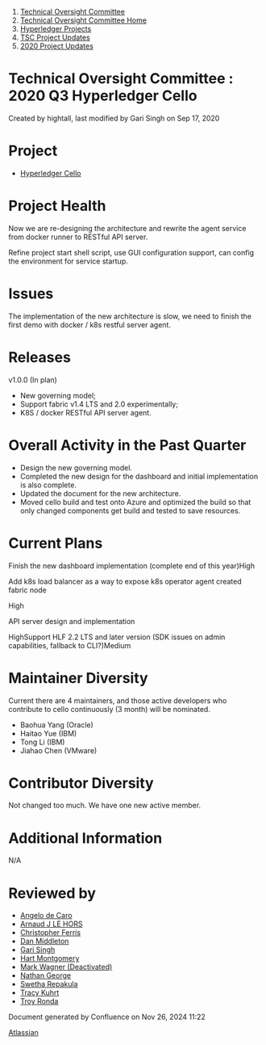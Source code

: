 1. [Technical Oversight Committee](index.html)
2. [Technical Oversight Committee Home](Technical-Oversight-Committee-Home_21430274.html)
3. [Hyperledger Projects](Hyperledger-Projects_21447704.html)
4. [TSC Project Updates](TSC-Project-Updates_21430854.html)
5. [2020 Project Updates](2020-Project-Updates_21450093.html)

# Technical Oversight Committee : 2020 Q3 Hyperledger Cello

Created by hightall, last modified by Gari Singh on Sep 17, 2020

# Project

- [Hyperledger Cello](https://github.com/hyperledger/cello)

# Project Health

Now we are re-designing the architecture and rewrite the agent service from docker runner to RESTful API server.

Refine project start shell script, use GUI configuration support, can config the environment for service startup.

# Issues

The implementation of the new architecture is slow, we need to finish the first demo with docker / k8s restful server agent.

# Releases

v1.0.0 (In plan)

- New governing model;
- Support fabric v1.4 LTS and 2.0 experimentally;
- K8S / docker RESTful API server agent.

# Overall Activity in the Past Quarter

- Design the new governing model.
- Completed the new design for the dashboard and initial implementation is also complete.
- Updated the document for the new architecture.
- Moved cello build and test onto Azure and optimized the build so that only changed components get build and tested to save resources.

# Current Plans

Finish the new dashboard implementation (complete end of this year)High

Add k8s load balancer as a way to expose k8s operator agent created fabric node

High

API server design and implementation

HighSupport HLF 2.2 LTS and later version (SDK issues on admin capabilities, fallback to CLI?)Medium

# Maintainer Diversity

Current there are 4 maintainers, and those active developers who contribute to cello continuously (3 month) will be nominated.

- Baohua Yang (Oracle)
- Haitao Yue (IBM)
- Tong Li (IBM)
- Jiahao Chen (VMware)

# Contributor Diversity

Not changed too much. We have one new active member.

# Additional Information

N/A

# Reviewed by

- [Angelo de Caro](https://lf-hyperledger.atlassian.net/wiki/people/70121:d6b0f0e4-825f-4f16-88e1-4d14e95f2f10?ref=confluence)
- [Arnaud J LE HORS](https://lf-hyperledger.atlassian.net/wiki/people/70121:0e75e3b8-500a-4067-9f7e-ed46e91bcb9d?ref=confluence)
- [Christopher Ferris](https://lf-hyperledger.atlassian.net/wiki/people/5abb903a8724022aa9070581?ref=confluence)
- [Dan Middleton](https://lf-hyperledger.atlassian.net/wiki/people/712020:2979764a-3998-4ef1-8810-60b799067924?ref=confluence)
- [Gari Singh](https://lf-hyperledger.atlassian.net/wiki/people/557058:51429e31-90f4-4684-b7cd-9a4fe15ff188?ref=confluence)
- [Hart Montgomery](https://lf-hyperledger.atlassian.net/wiki/people/712020:86f447c0-86dc-43b3-ac03-6a31923bbb84?ref=confluence)
- [Mark Wagner (Deactivated)](https://lf-hyperledger.atlassian.net/wiki/people/70121:81b88945-c9ef-40fe-9224-207bdb280922?ref=confluence)
- [Nathan George](https://lf-hyperledger.atlassian.net/wiki/people/712020:3e7556ab-cdb8-47f5-8b68-12a3378021fd?ref=confluence)
- [Swetha Repakula](https://lf-hyperledger.atlassian.net/wiki/people/712020:503b5691-8e92-4d2d-83d3-e9e74d296436?ref=confluence)
- [Tracy Kuhrt](https://lf-hyperledger.atlassian.net/wiki/people/712020:eb6ae9c3-aa8e-40ba-9dab-a6969b1ac52e?ref=confluence)
- [Troy Ronda](https://lf-hyperledger.atlassian.net/wiki/people/557058:c854f35a-2b58-4be3-9003-ca2a67495580?ref=confluence)

Document generated by Confluence on Nov 26, 2024 11:22

[Atlassian](http://www.atlassian.com/)
